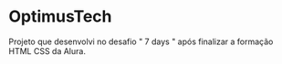 # OptimusTech
Projeto que desenvolvi no desafio " 7 days " após finalizar a formação HTML CSS da Alura.
